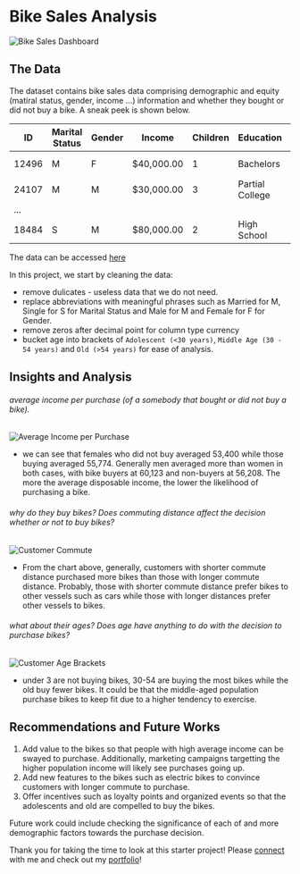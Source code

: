 # Bike Sales Analysis

![Bike Sales Dashboard](https://github.com/kitsao/portfolio-projects/blob/main/bike-sales-analysis/images/bike_sales_dashboard.JPG)


## The Data

The dataset contains bike sales data comprising demographic and equity (matiral status, gender, income ...) information and whether they bought or did not buy a bike. A sneak peek is shown below.

| ID | Marital Status | Gender | Income | Children | Education | Occupation | Home Owner | Cars | Commute Distance | Region | Age | Purchased Bike |
| ------------- | ------------- | ------------- | ------------- | ------------- | ------------- | ------------- | ------------- | ------------- | ------------- | ------------- | ------------- | ------------- |
| 12496 | M | F | $40,000.00 | 1 | Bachelors | Skilled Manual | Yes | 0 | 0-1 Miles | Europe | 42 | No |
| 24107 | M | M | $30,000.00 | 3 | Partial College | Clerical | Yes | 1 | 0-1 Miles | Europe | 43 | No |
| ... |
| 18484 | S | M | $80,000.00 | 2 | High School | Skilled Manual | No | 2 | 1-2 Miles | Pacific | 50 | Yes |

The data can be accessed [here](https://github.com/AlexTheAnalyst/Excel-Tutorial/blob/main/Excel%20Project%20Dataset.xlsx)

In this project, we start by cleaning the data:
 - remove dulicates - useless data that we do not need.
 - replace abbreviations with meaningful phrases such as Married for M, Single for S for Marital Status and Male for M and Female for F for Gender.
 - remove zeros after decimal point for column type currency
 - bucket age into brackets of `Adolescent (<30 years)`, `Middle Age (30 - 54 years)` and `Old (>54 years)` for ease of analysis.


## Insights and Analysis

###### average income per purchase (of a somebody that bought or did not  buy a bike).

![Average Income per Purchase](https://github.com/kitsao/portfolio-projects/blob/main/bike-sales-analysis/images/income_per_purchase.JPG)

  - we can see that females who did not buy averaged 53,400 while those buying averaged 55,774. Generally men averaged more than women in both cases, with bike buyers at 60,123 and non-buyers at 56,208. The more the average disposable income, the lower the likelihood of purchasing a bike.


###### why do they buy bikes? Does commuting distance affect the decision whether or not to buy bikes?

![Customer Commute](https://github.com/kitsao/portfolio-projects/blob/main/bike-sales-analysis/images/customer_commute.JPG)
  - From the chart above, generally, customers with shorter commute distance purchased more bikes than those with longer commute distance. Probably, those with shorter commute distance prefer bikes to other vessels such as cars while those with longer distances prefer other vessels to bikes.


###### what about their ages? Does age have anything to do with the decision to purchase bikes?

![Customer Age Brackets](https://github.com/kitsao/portfolio-projects/blob/main/bike-sales-analysis/images/customer_age_brackets.JPG)

  - under 3 are not buying bikes, 30-54 are buying the most bikes while the old buy fewer bikes. It could be that the middle-aged population purchase bikes to keep fit due to a higher tendency to exercise.


## Recommendations and Future Works

1. Add value to the bikes so that people with high average income can be swayed to purchase. Additionally, marketing campaigns targetting the higher population income will likely see purchases going up.
2. Add new features to the bikes such as electric bikes to convince customers with longer commute to purchase.
3. Offer incentives such as loyalty points and organized events so that the adolescents and old are compelled to buy the bikes.

Future work could include checking the significance of each of and more demographic factors towards the purchase decision.


Thank you for taking the time to look at this starter project! Please [connect](https://www.linkedin.com/in/emmanuel-kitsao-8796a534/) with me and check out my [portfolio](https://kitsao.github.io)!


